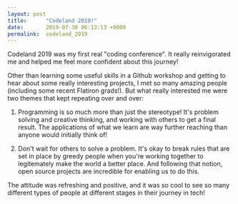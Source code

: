 ```yaml
---
layout: post
title:      "Codeland 2019!"
date:       2019-07-30 06:13:13 +0000
permalink:  codeland_2019
---
```



Codeland 2019 was my first real "coding conference". It really reinvigorated me and helped me feel more confident about this journey!

Other than learning some useful skills in a Github workshop and getting to hear about some really interesting projects, I met so many amazing people (including some recent Flatiron grads!). But what really interested me were two themes that kept repeating over and over:

1) Programming is so much more than just the stereotype! It's problem solving and creative thinking, and working with others to get a final result. The applications of what we learn are way further reaching than anyone would initially think of!

2) Don't wait for others to solve a problem. It's okay to break rules that are set in place by greedy people when you're working together to legitemately make the world a better place. And following that notion, open source projects are incredible for enabling us to do this.

The attitude was refreshing and positive, and it was so cool to see so many different types of people at different stages in their journey in tech!
